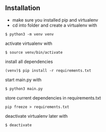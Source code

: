 Installation
------------

- make sure you installed pip and virtualenv
- cd into folder and create a virtualenv with

```
$ python3 -m venv venv
```

activate virtualenv with

```
$ source venv/bin/activate
```

install all dependencies
```
(venv)$ pip install -r requirements.txt
```
start main.py with
```
$ python3 main.py
```

store current dependencies in requirements.txt
```
pip freeze > requirements.txt
```

deactivate virtualenv later with

```
$ deactivate
```
